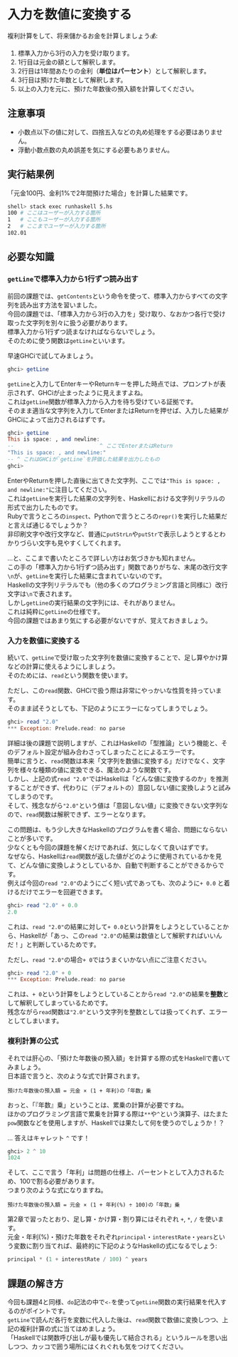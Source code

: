 # 入力を数値に変換する

複利計算をして、将来儲かるお金を計算しましょう💰:

1. 標準入力から3行の入力を受け取ります。
1. 1行目は元金の額として解釈します。
1. 2行目は1年間あたりの金利（**単位はパーセント**）として解釈します。
1. 3行目は預けた年数として解釈します。
1. 以上の入力を元に、預けた年数後の預入額を計算してください。

## 注意事項

- 小数点以下の値に対して、四捨五入などの丸め処理をする必要はありません。
- 浮動小数点数の丸め誤差を気にする必要もありません。

## 実行結果例

「元金100円、金利1%で2年間預けた場合」を計算した結果です。

```bash
shell> stack exec runhaskell 5.hs
100 # ここはユーザーが入力する箇所
1   # ここもユーザーが入力する箇所
2   # ここまでユーザーが入力する箇所
102.01
```

## 必要な知識

### `getLine`で標準入力から1行ずつ読み出す

前回の課題では、`getContents`という命令を使って、標準入力からすべての文字列を読み出す方法を習いました。  
今回の課題では、「標準入力から3行の入力を」受け取り、なおかつ各行で受け取った文字列を別々に扱う必要があります。  
標準入力から1行ずつ読まなければならないでしょう。  
そのために使う関数は`getLine`といいます。

早速GHCiで試してみましょう。

```haskell
ghci> getLine
```

`getLine`と入力してEnterキーやReturnキーを押した時点では、プロンプトが表示されず、GHCiが止まったように見えますよね。  
これは`getLine`関数が標準入力から入力を待ち受けている証拠です。  
そのまま適当な文字列を入力してEnterまたはReturnを押せば、入力した結果がGHCiによって出力されるはずです。

```haskell
ghci> getLine
This is space: , and newline:
--                           ^ ここでEnterまたはReturn
"This is space: , and newline:"
-- ^ これはGHCiが`getLine`を評価した結果を出力したもの
ghci>
```

EnterやReturnを押した直後に出てきた文字列、ここでは`"This is space: , and newline:"`に注目してください。  
これは`getLine`を実行した結果の文字列を、Haskellにおける文字列リテラルの形式で出力したものです。  
Rubyで言うところの`inspect`、Pythonで言うところの`repr()`を実行した結果だと言えば通じるでしょうか？  
非印刷文字や改行文字など、普通に`putStrLn`や`putStr`で表示しようとするとわかりづらい文字も見やすくしてくれます。

...と、ここまで書いたところで詳しい方はお気づきかも知れません。  
この手の「標準入力から1行ずつ読み出す」関数でありがちな、末尾の改行文字`\n`が、`getLine`を実行した結果に含まれていないのです。  
Haskellの文字列リテラルでも（他の多くのプログラミング言語と同様に）改行文字は`\n`で表されます。  
しかし`getLine`の実行結果の文字列には、それがありません。  
これは純粋に`getLine`の仕様です。  
今回の課題ではあまり気にする必要がないですが、覚えておきましょう。

### 入力を数値に変換する

続いて、`getLine`で受け取った文字列を数値に変換することで、足し算やかけ算などの計算に使えるようにしましょう。  
そのためには、`read`という関数を使います。

ただし、この`read`関数、GHCiで扱う際は非常にやっかいな性質を持っています。  
そのまま試そうとしても、下記のようにエラーになってしまうでしょう。

```haskell
ghci> read "2.0"
*** Exception: Prelude.read: no parse
```

詳細は後の課題で説明しますが、これはHaskellの「型推論」という機能と、そのデフォルト設定が組み合わさってしまったことによるエラーです。  
簡単に言うと、`read`関数は本来「文字列を数値に変換する」だけでなく、文字列を様々な種類の値に変換できる、魔法のような関数です。  
しかし、上記の式`read "2.0"`ではHaskellは「どんな値に変換するのか」を推測することができず、代わりに（デフォルトの）意図しない値に変換しようと試みてしまうのです。  
そして、残念ながら`"2.0"`という値は「意図しない値」に変換できない文字列なので、`read`関数は解釈できず、エラーとなります。

この問題は、もう少し大きなHaskellのプログラムを書く場合、問題にならないことが多いです。  
少なくとも今回の課題を解くだけであれば、気にしなくて良いはずです。  
なぜなら、Haskellは`read`関数が返した値がどのように使用されているかを見て、どんな値に変換しようとしているか、自動で判断することができるからです。  
例えば今回の`read "2.0"`のようにごく短い式であっても、次のように`+ 0.0` と着けるだけでエラーを回避できます。

```haskell
ghci> read "2.0" + 0.0
2.0
```

これは、`read "2.0"`の結果に対して`+ 0.0`という計算をしようとしていることから、Haskellが「あっ、この`read "2.0"`の結果は数値として解釈すればいいんだ！」と判断しているためです。

ただし、`read "2.0"`の場合`+ 0`ではうまくいかない点にご注意ください。

```haskell
ghci> read "2.0" + 0
*** Exception: Prelude.read: no parse
```

これは、`+ 0`という計算をしようとしていることから`read "2.0"`の結果を**整数**として解釈してしまっているためです。  
残念ながら`read`関数は`"2.0"`という文字列を整数としては扱ってくれず、エラーとしてしまいます。

### 複利計算の公式

それでは肝心の、「預けた年数後の預入額」を計算する際の式をHaskellで書いてみましょう。  
日本語で言うと、次のような式で計算されます。

```
預けた年数後の預入額 = 元金 × (1 + 年利)の「年数」乗
```

おっと、「『年数』乗」ということは、累乗の計算が必要ですね。  
ほかのプログラミング言語で累乗を計算する際は`**`や`^`という演算子、はたまた`pow`関数などを使用しますが、Haskellでは果たして何を使うのでしょうか！？

... 答えはキャレット `^` です！

```haskell
ghci> 2 ^ 10
1024
```

そして、ここで言う「年利」は問題の仕様上、パーセントとして入力されるため、100で割る必要があります。  
つまり次のような式になりますね。

```
預けた年数後の預入額 = 元金 × (1 + 年利(%) ÷ 100)の「年数」乗
```

第2章で習ったとおり、足し算・かけ算・割り算にはそれぞれ `+`, `*`, `/` を使います。  
元金・年利(%)・預けた年数をそれぞれ`principal`・`interestRate`・`years`という変数に割り当てれば、最終的に下記のようなHaskellの式になるでしょう:

```haskell
principal * (1 + interestRate / 100) ^ years
```

## 課題の解き方

今回も課題4と同様、`do`記法の中で`<-`を使って`getLine`関数の実行結果を代入するのがポイントです。  
`getLine`で読んだ各行を変数に代入した後は、`read`関数で数値に変換しつつ、上記の複利計算の式に当てはめましょう。  
「Haskellでは関数呼び出しが最も優先して結合される」というルールを思い出しつつ、カッコで囲う場所にはくれぐれも気をつけてください。
